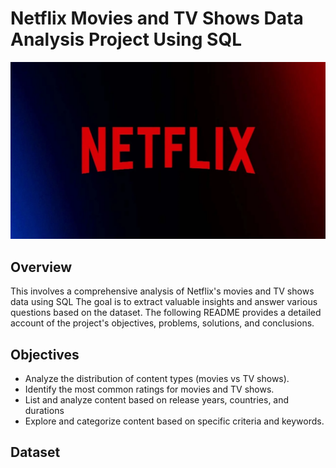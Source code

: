 # Netflix Movies and TV Shows Data Analysis Project Using SQL
![Netflix logo](https://github.com/AnandaMuhuri/Netflix-Data-Analysis-Project-Using-SQL/blob/main/Netflix_LOGO.webp)

## Overview
This involves a comprehensive analysis of Netflix's movies and TV shows data using SQL The goal is to
extract valuable insights and answer various questions based on the dataset. The following README
provides a detailed account of the project's objectives, problems, solutions, and conclusions.

## Objectives
- Analyze the distribution of content types (movies vs TV shows).
- Identify the most common ratings for movies and TV shows.
- List and analyze content based on release years, countries, and durations
- Explore and categorize content based on specific criteria and keywords.

## Dataset
